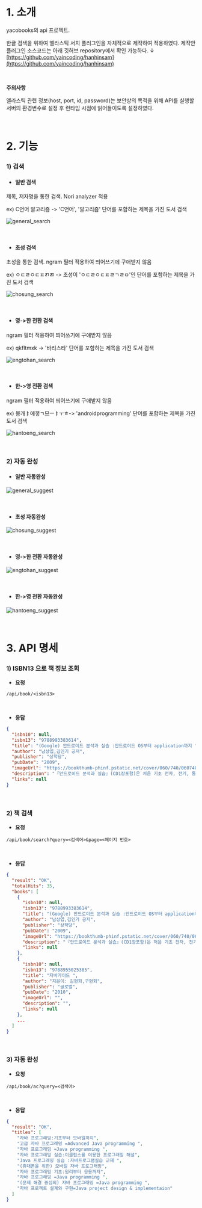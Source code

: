 # 1. 소개

yacobooks의 api 프로젝트.

한글 검색을 위하여 엘라스틱 서치 플러그인을 자체적으로 제작하여 적용하였다. 제작안 플러그인 소스코드는 아래 깃허브 repository에서 확인 가능하다.
↓ 
[https://github.com/yaincoding/hanhinsam](https://github.com/yaincoding/hanhinsam)

<br>

**주의사항**

엘라스틱 관련 정보(host, port, id, password)는 보안상의 목적을 위해 API를 실행할 서버의 환경변수로 설정 후 런타임 시점에 읽어들이도록 설정하였다.

<br>

# 2. 기능

### 1) 검색

+ #### 일반 검색

제목, 저자명을 통한 검색. Nori analyzer 적용

ex) C언어 알고리즘 -> 'C언어', '알고리즘' 단어를 포함하는 제목을 가진 도서 검색

![general_search](./images/general_search.png)

<br>

+ #### 초성 검색

초성을 통한 검색. ngram 필터 적용하여 띄어쓰기에 구애받지 않음

ex) ㅇㄷㄹㅇㄷㅍㄺㄻ -> 초성이 'ㅇㄷㄹㅇㄷㅍㄹㄱㄹㅁ'인 단어를 포함하는 제목을 가진 도서 검색

![chosung_search](./images/chosung_search.png)

<br>

+ #### 영->한 전환 검색

ngram 필터 적용하여 띄어쓰기에 구애받지 않음

ex) qkfltmxk -> '바리스타' 단어를 포함하는 제목을 가진 도서 검색

![engtohan_search](./images/engtohan_search.png)

<br>

+ #### 한->영 전환 검색

ngram 필터 적용하여 띄어쓰기에 구애받지 않음

ex) 뭉개ㅑ에갷ㄱ므ㅡㅑㅜㅎ-> 'androidprogramming' 단어를 포함하는 제목을 가진 도서 검색

![hantoeng_search](./images/hantoeng_search.png)

<br>

### 2) 자동 완성

+ #### 일반 자동완성

![general_suggest](./images/general_suggest.png)

<br>

+ #### 초성 자동완성

![chosung_suggest](./images/chosung_suggest.png)

<br>

+ #### 영->한 전환 자동완성

![engtohan_suggest](./images/engtohan_suggest.png)

<br>

+ #### 한->영 전환 자동완성

![hantoeng_suggest](./images/hantoeng_suggest.png)

<br>

# 3. API 명세

### 1) ISBN13 으로 책 정보 조회

+ **요청**

``` http
/api/book/<isbn13>
```

<br>

+ **응답**

``` json
{
  "isbn10": null,
  "isbn13": "9788993383614",
  "title": "(Google) 안드로이드 분석과 실습 :안드로이드 OS부터 application까지 ",
  "author": "남상엽,김인기 공저",
  "publisher": "상학당",
  "pubDate": "2009",
  "imageUrl": "https://bookthumb-phinf.pstatic.net/cover/060/740/06074095.jpg?type=m1&udate=20141122",
  "description": "『안드로이드 분석과 실습』(CD1장포함)은 처음 기초 전자, 전기, 통신, 컴퓨터, 제어 및 응용을 접하는 학생에게 기본적이며 쉽고 빠르게 접근할 수 있도록 초점을 맞춘 교재이다.",
  "links": null
}
```

<br>

### 2) 책 검색

+ **요청**

``` http
/api/book/search?query=<검색어>&page=<페이지 번호>
```

<br>

+ **응답**

``` json
{
  "result": "OK",
  "totalHits": 35,
  "books": [
    {
      "isbn10": null,
      "isbn13": "9788993383614",
      "title": "(Google) 안드로이드 분석과 실습 :안드로이드 OS부터 application까지 ",
      "author": "남상엽,김인기 공저",
      "publisher": "상학당",
      "pubDate": "2009",
      "imageUrl": "https://bookthumb-phinf.pstatic.net/cover/060/740/06074095.jpg?type=m1&udate=20141122",
      "description": "『안드로이드 분석과 실습』(CD1장포함)은 처음 기초 전자, 전기, 통신, 컴퓨터, 제어 및 응용을 접하는 학생에게 기본적이며 쉽고 빠르게 접근할 수 있도록 초점을 맞춘 교재이다.",
      "links": null
    },
    {
      "isbn10": null,
      "isbn13": "9788955025385",
      "title": "자바가이드 ",
      "author": "지은이: 김현희,구현회",
      "publisher": "글로벌",
      "pubDate": "2010",
      "imageUrl": "",
      "description": "",
      "links": null
    },
    ...
  ]
}
```

<br>

### 3) 자동 완성

+ **요청**

``` http
/api/book/ac?query=<검색어>
```

<br>

+ **응답**

``` json
{
  "result": "OK",
  "titles": [
    "자바 프로그래밍:기초부터 모바일까지",
    "고급 자바 프로그래밍 =Advanced Java programming ",
    "자바 프로그래밍 =Java programming ",
    "자바 프로그래밍 실습:이클립스를 이용한 프로그래밍 해설",
    "Java 프로그래밍 실습 :자바프로그램실습 교재 ",
    "(휴대폰을 위한) 모바일 자바 프로그래밍",
    "자바 프로그래밍 기초:원리부터 응용까지",
    "자바 프로그래밍 =Java programming ",
    "(문제 해결 중심의) 자바 프로그래밍 =Java programming ",
    "자바 프로젝트 설계와 구현=Java project design & implementaion"
  ]
}
```

<br>